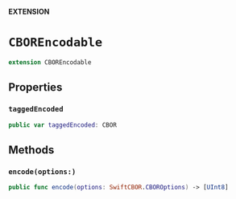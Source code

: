 **EXTENSION**

# `CBOREncodable`
```swift
extension CBOREncodable
```

## Properties
### `taggedEncoded`

```swift
public var taggedEncoded: CBOR
```

## Methods
### `encode(options:)`

```swift
public func encode(options: SwiftCBOR.CBOROptions) -> [UInt8]
```
